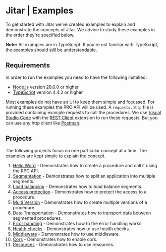 
# Jitar | Examples

To get started with Jitar we've created examples to explain and demonstrate the concepts of Jitar.
We advice to study these examples in the order they're specified below.

**Note:** All examples are in TypeScript. If you're not familiar with TypeScript,
the examples should still be understandable.

## Requirements

In order to run the examples you need to have the following installed:

* [Node.js](https://nodejs.org/en/) version 20.0.0 or higher
* [TypeScript](https://www.typescriptlang.org/) version 4.4.2 or higher

Most examples do not have an UI to keep them simple and focussed. For running these examples the PRC API will be used.
A ``requests.http`` file is provided containing example requests to call the procedures. We use
[Visual Studio Code](https://code.visualstudio.com/) with the
[REST Client](https://marketplace.visualstudio.com/items?itemName=humao.rest-client) extension to run these requests.
But you can use any http client like [Postman](https://www.postman.com/).

## Projects

The following projects focus on one particular concept at a time. The examples are kept simple to explain the concept.

1. [Hello Word](hello-world/README.md) - Demonstrates how to create a procedure and call it using the RPC API.
1. [Segmentation](segmentation/README.md) - Demonstrates how to split an application into multiple segments.
1. [Load balancing](load-balancing/README.md) - Demonstrates how to load balance segments.
1. [Access protection](access-protection/README.md) - Demonstrates how to protect the access to a procedure.
1. [Multi Version](multi-version/README.md) - Demonstrates how to create multiple versions of a procedure.
1. [Data Transportation](data-transportation/README.md) - Demonstrates how to transport data between segmented procedures.
1. [Error handling](error-handling/README.md) - Demonstrates how to the error handling works.
1. [Health checks](health-checks/README.md) - Demonstrates how to use health checks.
1. [Middleware](middleware/README.md) - Demonstrates how to use middleware.
1. [Cors](cors/README.md) - Demonstrates how to enable cors.
1. [Resources](resources/README.md) - Demonstrates how to use resources.
